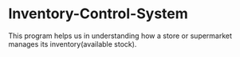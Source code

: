 # Inventory-Control-System
This program helps us in understanding how a store or supermarket manages its inventory(available stock).
